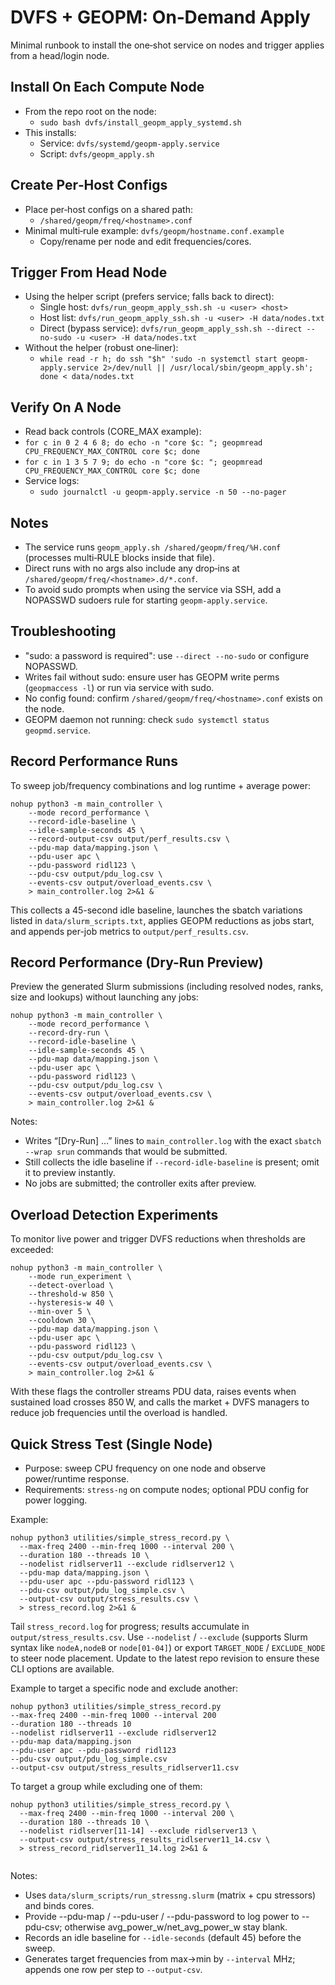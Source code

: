 # DVFS + GEOPM: On‑Demand Apply

Minimal runbook to install the one‑shot service on nodes and trigger applies from a head/login node.

## Install On Each Compute Node
- From the repo root on the node:
  - `sudo bash dvfs/install_geopm_apply_systemd.sh`
- This installs:
  - Service: `dvfs/systemd/geopm-apply.service`
  - Script: `dvfs/geopm_apply.sh`

## Create Per‑Host Configs
- Place per‑host configs on a shared path:
  - `/shared/geopm/freq/<hostname>.conf`
- Minimal multi‑rule example: `dvfs/geopm/hostname.conf.example`
  - Copy/rename per node and edit frequencies/cores.

## Trigger From Head Node
- Using the helper script (prefers service; falls back to direct):
  - Single host: `dvfs/run_geopm_apply_ssh.sh -u <user> <host>`
  - Host list: `dvfs/run_geopm_apply_ssh.sh -u <user> -H data/nodes.txt`
  - Direct (bypass service): `dvfs/run_geopm_apply_ssh.sh --direct --no-sudo -u <user> -H data/nodes.txt`
- Without the helper (robust one‑liner):
  - `while read -r h; do ssh "$h" 'sudo -n systemctl start geopm-apply.service 2>/dev/null || /usr/local/sbin/geopm_apply.sh'; done < data/nodes.txt`

## Verify On A Node
- Read back controls (CORE_MAX example):
- `for c in 0 2 4 6 8; do echo -n "core $c: "; geopmread CPU_FREQUENCY_MAX_CONTROL core $c; done`
- `for c in 1 3 5 7 9; do echo -n "core $c: "; geopmread CPU_FREQUENCY_MAX_CONTROL core $c; done`
- Service logs:
  - `sudo journalctl -u geopm-apply.service -n 50 --no-pager`

## Notes
- The service runs `geopm_apply.sh /shared/geopm/freq/%H.conf` (processes multi‑RULE blocks inside that file).
- Direct runs with no args also include any drop‑ins at `/shared/geopm/freq/<hostname>.d/*.conf`.
- To avoid sudo prompts when using the service via SSH, add a NOPASSWD sudoers rule for starting `geopm-apply.service`.

## Troubleshooting
- "sudo: a password is required": use `--direct --no-sudo` or configure NOPASSWD.
- Writes fail without sudo: ensure user has GEOPM write perms (`geopmaccess -l`) or run via service with sudo.
- No config found: confirm `/shared/geopm/freq/<hostname>.conf` exists on the node.
- GEOPM daemon not running: check `sudo systemctl status geopmd.service`.

## Record Performance Runs
To sweep job/frequency combinations and log runtime + average power:
```
nohup python3 -m main_controller \
    --mode record_performance \
    --record-idle-baseline \
    --idle-sample-seconds 45 \
    --record-output-csv output/perf_results.csv \
    --pdu-map data/mapping.json \
    --pdu-user apc \
    --pdu-password ridl123 \
    --pdu-csv output/pdu_log.csv \
    --events-csv output/overload_events.csv \
    > main_controller.log 2>&1 &
```
This collects a 45-second idle baseline, launches the sbatch variations listed in `data/slurm_scripts.txt`, applies GEOPM reductions as jobs start, and appends per-job metrics to `output/perf_results.csv`.

## Record Performance (Dry-Run Preview)
Preview the generated Slurm submissions (including resolved nodes, ranks, size and lookups) without launching any jobs:
```
nohup python3 -m main_controller \
    --mode record_performance \
    --record-dry-run \
    --record-idle-baseline \
    --idle-sample-seconds 45 \
    --pdu-map data/mapping.json \
    --pdu-user apc \
    --pdu-password ridl123 \
    --pdu-csv output/pdu_log.csv \
    --events-csv output/overload_events.csv \
    > main_controller.log 2>&1 &
```
Notes:
- Writes “[Dry-Run] …” lines to `main_controller.log` with the exact `sbatch --wrap srun` commands that would be submitted.
- Still collects the idle baseline if `--record-idle-baseline` is present; omit it to preview instantly.
- No jobs are submitted; the controller exits after preview.

## Overload Detection Experiments
To monitor live power and trigger DVFS reductions when thresholds are exceeded:
```
nohup python3 -m main_controller \
    --mode run_experiment \
    --detect-overload \
    --threshold-w 850 \
    --hysteresis-w 40 \
    --min-over 5 \
    --cooldown 30 \
    --pdu-map data/mapping.json \
    --pdu-user apc \
    --pdu-password ridl123 \
    --pdu-csv output/pdu_log.csv \
    --events-csv output/overload_events.csv \
    > main_controller.log 2>&1 &
```
With these flags the controller streams PDU data, raises events when sustained load crosses 850 W, and calls the market + DVFS managers to reduce job frequencies until the overload is handled.

## Quick Stress Test (Single Node)
- Purpose: sweep CPU frequency on one node and observe power/runtime response.
- Requirements: `stress-ng` on compute nodes; optional PDU config for power logging.

Example:
```
nohup python3 utilities/simple_stress_record.py \
  --max-freq 2400 --min-freq 1000 --interval 200 \
  --duration 180 --threads 10 \
  --nodelist ridlserver11 --exclude ridlserver12 \
  --pdu-map data/mapping.json \
  --pdu-user apc --pdu-password ridl123 \
  --pdu-csv output/pdu_log_simple.csv \
  --output-csv output/stress_results.csv \
  > stress_record.log 2>&1 &
```
Tail `stress_record.log` for progress; results accumulate in `output/stress_results.csv`.
Use `--nodelist` / `--exclude` (supports Slurm syntax like `nodeA,nodeB` or `node[01-04]`) or export `TARGET_NODE` / `EXCLUDE_NODE` to steer node placement. Update to the latest repo revision to ensure these CLI options are available.

Example to target a specific node and exclude another:
```
nohup python3 utilities/simple_stress_record.py
--max-freq 2400 --min-freq 1000 --interval 200
--duration 180 --threads 10
--nodelist ridlserver11 --exclude ridlserver12
--pdu-map data/mapping.json
--pdu-user apc --pdu-password ridl123
--pdu-csv output/pdu_log_simple.csv
--output-csv output/stress_results_ridlserver11.csv 
```
To target a group while excluding one of them:
```
nohup python3 utilities/simple_stress_record.py \
  --max-freq 2400 --min-freq 1000 --interval 200 \
  --duration 180 --threads 10 \
  --nodelist ridlserver[11-14] --exclude ridlserver13 \
  --output-csv output/stress_results_ridlserver11_14.csv \
  > stress_record_ridlserver11_14.log 2>&1 &
```
```
```
Notes:
- Uses `data/slurm_scripts/run_stressng.slurm` (matrix + cpu stressors) and binds cores.
- Provide --pdu-map / --pdu-user / --pdu-password to log power to --pdu-csv; otherwise avg_power_w/net_avg_power_w stay blank.
- Records an idle baseline for `--idle-seconds` (default 45) before the sweep.
- Generates target frequencies from max→min by `--interval` MHz; appends one row per step to `--output-csv`.
